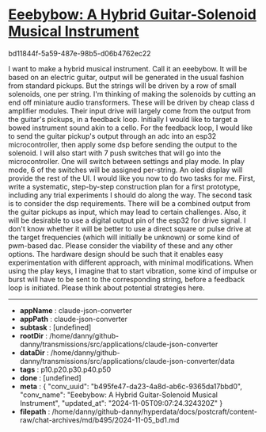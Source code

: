 # [Eeebybow: A Hybrid Guitar-Solenoid Musical Instrument](https://claude.ai/chat/b495fe47-da23-4a8d-ab6c-9365da17bbd0)

bd11844f-5a59-487e-98b5-d06b4762ec22

I want to make a hybrid musical instrument. Call it an eeebybow. It will be based on an electric guitar, output will be generated in the usual fashion from standard pickups. But the strings will be driven by a row of small solenoids, one per string. I'm thinking of making the solenoids by cutting an end off miniature audio transformers. These will be driven by cheap class d amplifier modules. Their input drive will largely come from the output from the guitar's pickups, in a feedback loop. Initially I would like to target a bowed instrument sound akin to a cello. 
For the feedback loop, I would like to send the guitar pickup's output through an adc into an esp32 microcontroller, then apply some dsp before sending the output to the solenoid. 
I will also start with 7 push switches that will go into the microcontroller. One will switch between settings and play mode. In play mode, 6 of the switches will be assigned per-string. An oled display will provide the rest of the UI.
I would like you now to do two tasks for me. First, write a systematic, step-by-step construction plan for a first prototype, including any trial experiments I should do along the way.
The second task is to consider the dsp requirements. There will be a combined output from the guitar pickups as input, which may lead to certain challenges. Also, it will be desirable to use a digital output pin of the esp32 for drive signal. I don't know whether it will be better to use a direct square or pulse drive at the target frequencies (which will initially be unknown) or some kind of pwm-based dac. Please consider the viability of these and any other options. The hardware design should be such that it enables easy experimentation with different approach, with minimal modifications. 
When using the play keys, I imagine that to start vibration, some kind of impulse or burst will have to be sent to the corresponding string, before a feedback loop is initiated. Please think about potential strategies here.

---

* **appName** : claude-json-converter
* **appPath** : claude-json-converter
* **subtask** : [undefined]
* **rootDir** : /home/danny/github-danny/transmissions/src/applications/claude-json-converter
* **dataDir** : /home/danny/github-danny/transmissions/src/applications/claude-json-converter/data
* **tags** : p10.p20.p30.p40.p50
* **done** : [undefined]
* **meta** : {
  "conv_uuid": "b495fe47-da23-4a8d-ab6c-9365da17bbd0",
  "conv_name": "Eeebybow: A Hybrid Guitar-Solenoid Musical Instrument",
  "updated_at": "2024-11-05T09:07:24.324320Z"
}
* **filepath** : /home/danny/github-danny/hyperdata/docs/postcraft/content-raw/chat-archives/md/b495/2024-11-05_bd1.md